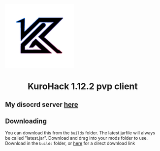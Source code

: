 ![image](https://github.com/KuroHere/kurohack/blob/main/kurohack.png)
# <h1 align="center">KuroHack 1.12.2 pvp client

## My disocrd server [here](https://discord.gg/PYUhdeTfe6)

## Downloading
You can download this from the `builds` folder. The latest jarfile will always be called "latest.jar". Download and drag into your mods folder to use.
Download in the `builds` folder, or [here](https://github.com/KuroHere/kurohack/releases/tag/0.2) for a direct download link

